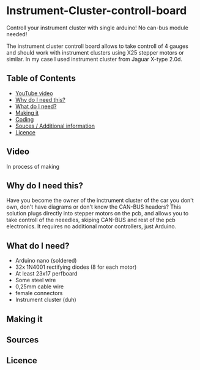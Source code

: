 # Instrument-Cluster-controll-board
Controll your instrument cluster with single arduino! No can-bus module needed!

The instrument cluster controll board allows to take controll of 4 gauges and should work with instrument clusters using X25 stepper motors or similar.
In my case I used instrument cluster from Jaguar X-type 2.0d.

## Table of Contents
* [YouTube video](#Video)
* [Why do I need this?](#Why-do-I-need-this?)
* [What do I need?](#What-do-I-need?)
* [Making it](#Making-it)
* [Coding](#Coding)
* [Souces / Additional information](#Sources)
* [Licence](#Licence)

## Video
In process of making

## Why do I need this?
Have you become the owner of the inctrument cluster of the car you don't own, don't have diagrams or don't know the CAN-BUS headers?
This solution plugs directly into stepper motors on the pcb, and allows you to take controll of the neeedles, skiping CAN-BUS and rest of the pcb electronics.
It requires no additional motor controllers, just Arduino.

## What do I need?
 * Arduino nano (soldered)
 * 32x 1N4001 rectifying diodes (8 for each motor)
 * At least 23x17 perfboard
 * Some steel wire
 * 0,25mm cable wire
 * female connectors
 * Instrument cluster (duh)
 
## Making it
 
## Sources

## Licence

